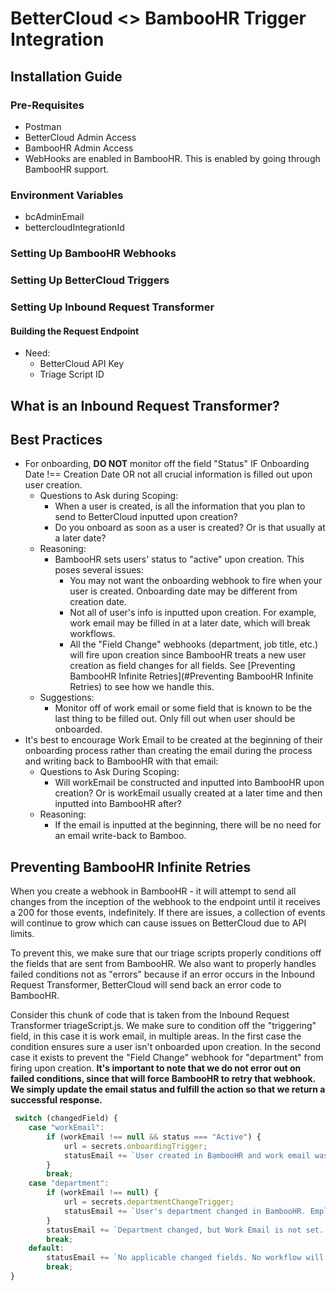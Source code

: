 # BetterCloud <> BambooHR Trigger Integration

## Installation Guide
### Pre-Requisites
* Postman
* BetterCloud Admin Access
* BambooHR Admin Access
* WebHooks are enabled in BambooHR. This is enabled by going through BambooHR support.
### Environment Variables
* bcAdminEmail
* bettercloudIntegrationId
### Setting Up BambooHR Webhooks
### Setting Up BetterCloud Triggers
### Setting Up Inbound Request Transformer
#### Building the Request Endpoint
* Need:
  * BetterCloud API Key
  * Triage Script ID
## What is an Inbound Request Transformer?

## Best Practices
* For onboarding, **DO NOT** monitor off the field "Status" IF Onboarding Date !== Creation Date OR not all crucial information is filled out upon user creation.
  * Questions to Ask during Scoping:
      * When a user is created, is all the information that you plan to send to BetterCloud inputted upon creation?
      * Do you onboard as soon as a user is created? Or is that usually at a later date?
  * Reasoning:
    * BambooHR sets users' status to "active" upon creation. This poses several issues:
      * You may not want the onboarding webhook to fire when your user is created. Onboarding date may be different from creation date.
      * Not all of user's info is inputted upon creation. For example, work email may be filled in at a later date, which will break workflows.
      * All the "Field Change" webhooks (department, job title, etc.) will fire upon creation since BambooHR treats a new user creation as field changes for all fields. See [Preventing BambooHR Infinite Retries](#Preventing BambooHR Infinite Retries) to see how we handle this.
  * Suggestions:
    * Monitor off of work email or some field that is known to be the last thing to be filled out. Only fill out when user should be onboarded.
* It's best to encourage Work Email to be created at the beginning of their onboarding process rather than creating the email during the process and writing back to BambooHR with that email:
  * Questions to Ask During Scoping:
    * Will workEmail be constructed and inputted into BambooHR upon creation? Or is workEmail usually created at a later time and then inputted into BambooHR after?
  * Reasoning:
    * If the email is inputted at the beginning, there will be no need for an email write-back to Bamboo. 

## Preventing BambooHR Infinite Retries
When you create a webhook in BambooHR - it will attempt to send all changes from the inception of the webhook to the endpoint until it receives a 200 for those events, indefinitely. If there are issues, a collection of events will continue to grow which can cause issues on BetterCloud due to API limits.

To prevent this, we make sure that our triage scripts properly conditions off the fields that are sent from BambooHR. We also want to properly handles failed conditions not as "errors" because if an error occurs in the Inbound Request Transformer, BetterCloud will send back an error code to BambooHR.

Consider this chunk of code that is taken from the Inbound Request Transformer triageScript.js. We make sure to condition off the "triggering" field, in this case it is work email, in multiple areas. In the first case the condition ensures sure a user isn't onboarded upon creation. In the second case it exists to prevent the "Field Change" webhook for "department" from firing upon creation. **It's important to note that we do not error out on failed conditions, since that will force BambooHR to retry that webhook. We simply update the email status and fulfill the action so that we return a successful response.**
```javascript
 switch (changedField) {
    case "workEmail":
        if (workEmail !== null && status === "Active") {
            url = secrets.onboardingTrigger;
            statusEmail += `User created in BambooHR and work email was set. Employee data: ${JSON.stringify(employee.fields)}\n`;
        }
        break;
    case "department":
        if (workEmail !== null) {
            url = secrets.departmentChangeTrigger;
            statusEmail += `User's department changed in BambooHR. Employee data: ${JSON.stringify(employee.fields)}\n`
        }
        statusEmail += `Department changed, but Work Email is not set. Perhaps this is a new user? BetterCloud workflow will not run. Employee data: ${JSON.stringify(employee.fields)}\n`;
        break;
    default:
        statusEmail += `No applicable changed fields. No workflow will run. Employee data: ${JSON.stringify(employee.fields)}\n`;
        break;
}
```
